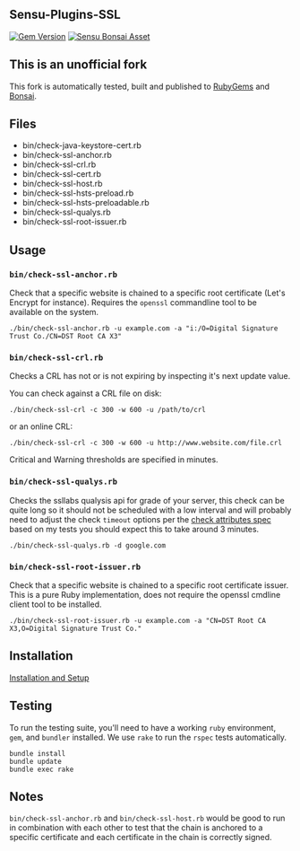 ## Sensu-Plugins-SSL

[![Gem Version](https://badge.fury.io/rb/sensu-plugins-ssl-boutetnico.svg)](https://badge.fury.io/rb/sensu-plugins-ssl-boutetnico.svg)
[![Sensu Bonsai Asset](https://img.shields.io/badge/Bonsai-Download%20Me-brightgreen.svg?colorB=89C967&logo=sensu)](https://bonsai.sensu.io/assets/boutetnico/sensu-plugins-ssl)

## This is an unofficial fork

This fork is automatically tested, built and published to [RubyGems](https://rubygems.org/gems/sensu-plugins-ssl-boutetnico/) and [Bonsai](https://bonsai.sensu.io/assets/boutetnico/sensu-plugins-ssl).

## Files
 * bin/check-java-keystore-cert.rb
 * bin/check-ssl-anchor.rb
 * bin/check-ssl-crl.rb
 * bin/check-ssl-cert.rb
 * bin/check-ssl-host.rb
 * bin/check-ssl-hsts-preload.rb
 * bin/check-ssl-hsts-preloadable.rb
 * bin/check-ssl-qualys.rb
 * bin/check-ssl-root-issuer.rb

## Usage

### `bin/check-ssl-anchor.rb`

Check that a specific website is chained to a specific root certificate (Let's Encrypt for instance). Requires the `openssl` commandline tool to be available on the system.

```
./bin/check-ssl-anchor.rb -u example.com -a "i:/O=Digital Signature Trust Co./CN=DST Root CA X3"
```

### `bin/check-ssl-crl.rb`

Checks a CRL has not or is not expiring by inspecting it's next update value.

You can check against a CRL file on disk:

```
./bin/check-ssl-crl -c 300 -w 600 -u /path/to/crl
```

or an online CRL:

```
./bin/check-ssl-crl -c 300 -w 600 -u http://www.website.com/file.crl
```

Critical and Warning thresholds are specified in minutes.

### `bin/check-ssl-qualys.rb`

Checks the ssllabs qualysis api for grade of your server, this check can be quite long so it should not be scheduled with a low interval and will probably need to adjust the check `timeout` options per the [check attributes spec](https://docs.sensu.io/sensu-core/1.2/reference/checks/#check-attributes) based on my tests you should expect this to take around 3 minutes.
```
./bin/check-ssl-qualys.rb -d google.com
```

### `bin/check-ssl-root-issuer.rb`

Check that a specific website is chained to a specific root certificate issuer. This is a pure Ruby implementation, does not require the openssl cmdline client tool to be installed.

```
./bin/check-ssl-root-issuer.rb -u example.com -a "CN=DST Root CA X3,O=Digital Signature Trust Co."
```

## Installation

[Installation and Setup](http://sensu-plugins.io/docs/installation_instructions.html)

## Testing

To run the testing suite, you'll need to have a working `ruby` environment, `gem`, and `bundler` installed. We use `rake` to run the `rspec` tests automatically.

    bundle install
    bundle update
    bundle exec rake

## Notes

`bin/check-ssl-anchor.rb` and `bin/check-ssl-host.rb` would be good to run in combination with each other to test that the chain is anchored to a specific certificate and each certificate in the chain is correctly signed.
